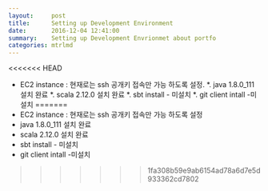 ```yaml
---
layout:     post
title:      Setting up Development Environment
date:       2016-12-04 12:41:00
summary:    Setting up Development Envrionmet about portfo
categories: mtrlmd
---
```



<<<<<<< HEAD

* EC2 instance : 현재로는 ssh 공개키 접속만 가능 하도록 설정.
*. java 1.8.0_111 설치 완료
*. scala 2.12.0 설치 완료
*. sbt install - 미설치
*. git client intall -미설치
=======
* EC2 instance : 현재로는 ssh 공개키 접속만 가능 하도록 설정
* java 1.8.0_111 설치 완료 
* scala 2.12.0 설치 완료 
* sbt install - 미설치 
* git client intall -미설치 
>>>>>>> 1fa308b59e9ab6154ad78a6d7e5d933362cd7802
